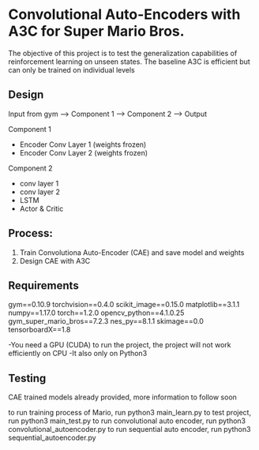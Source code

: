 # Convolutional Auto-Encoders with A3C for Super Mario Bros.

The objective of this project is to test the generalization capabilities of reinforcement learning on unseen states. 
The baseline A3C is efficient but can only be trained on individual levels


## Design

Input from gym --> Component 1 --> Component 2 --> Output

Component 1
- Encoder Conv Layer 1 (weights frozen)
- Encoder Conv Layer 2 (weights frozen)

Component 2
- conv layer 1
- conv layer 2
- LSTM
- Actor & Critic

## Process:
1) Train Convolutiona Auto-Encoder (CAE) and save model and weights
2) Design CAE with A3C


## Requirements

gym==0.10.9
torchvision==0.4.0
scikit_image==0.15.0
matplotlib==3.1.1
numpy==1.17.0
torch==1.2.0
opencv_python==4.1.0.25
gym_super_mario_bros==7.2.3
nes_py==8.1.1
skimage==0.0
tensorboardX==1.8

-You need a GPU (CUDA) to run the project, the project will not work efficiently on CPU
-It also only on Python3

## Testing 

CAE trained models already provided, more information to follow soon

to run training process of Mario, run python3 main_learn.py
to test project, run python3 main_test.py
to run convolutional auto encoder, run python3 convolutional_autoencoder.py
to run sequential auto encoder, run python3 sequential_autoencoder.py
